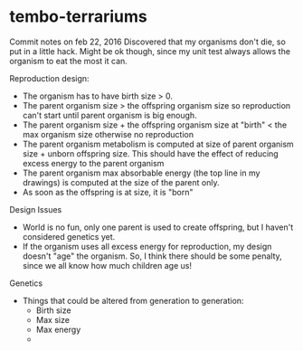 # tembo-terrariums
Commit notes on feb 22, 2016
Discovered that my organisms don't die, so put in a little hack. Might be ok though, since my unit test always allows the organism to eat the most it can.

Reproduction design:
- The organism has to have birth size > 0.
- The parent organism size > the offspring organism size so reproduction can't start until parent organism is big enough.
- The parent organism size + the offspring organism size at "birth" < the max organism size otherwise no reproduction
- The parent organism metabolism is computed at size of parent organism size + unborn offspring size. This should have the effect of reducing excess energy to the parent organism
- The parent organism max absorbable energy (the top line in my drawings) is computed at the size of the parent only.
- As soon as the offspring is at size, it is "born"

Design Issues
- World is no fun, only one parent is used to create offspring, but I haven't considered genetics yet.
- If the organism uses all excess energy for reproduction, my design doesn't "age" the organism. So, I think there should be some penalty, since we all know how much children age us!

Genetics
- Things that could be altered from generation to generation:
   - Birth size
   - Max size
   - Max energy
   - 
   
